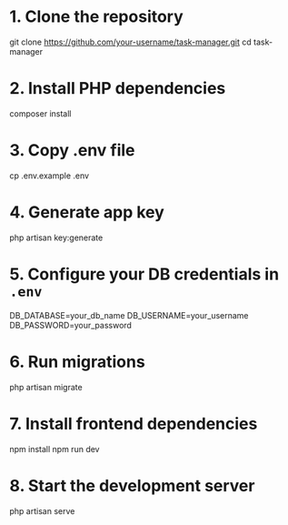 # 1. Clone the repository
git clone https://github.com/your-username/task-manager.git
cd task-manager

# 2. Install PHP dependencies
composer install

# 3. Copy .env file
cp .env.example .env

# 4. Generate app key
php artisan key:generate

# 5. Configure your DB credentials in `.env`
DB_DATABASE=your_db_name
DB_USERNAME=your_username
DB_PASSWORD=your_password

# 6. Run migrations
php artisan migrate

# 7. Install frontend dependencies
npm install
npm run dev

# 8. Start the development server
php artisan serve
